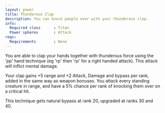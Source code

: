 ```yaml
---
layout: power
title: Thunderous Clap
description: You can knock people over with your thunderous clap.
info:
  Required class      : Titan
  Power spheres       : Attack
reqs:
  Requirements        : None
---
```


You are able to clap your hands together with thunderous force using the 'pp' 
hand technique (eg 'rp' then 'rp' for a right handed attack).  This attack will
inflict mental damage.

Your clap gains +5 range and +2 Attack, Damage and bypass per rank, added in
the same way as weapon bonuses.  You attack every standing creature in range, 
and have a 5% chance per rank of knocking them over on a critical hit.

This technique gets natural bypass at rank 20, upgraded at ranks 30 and 40.